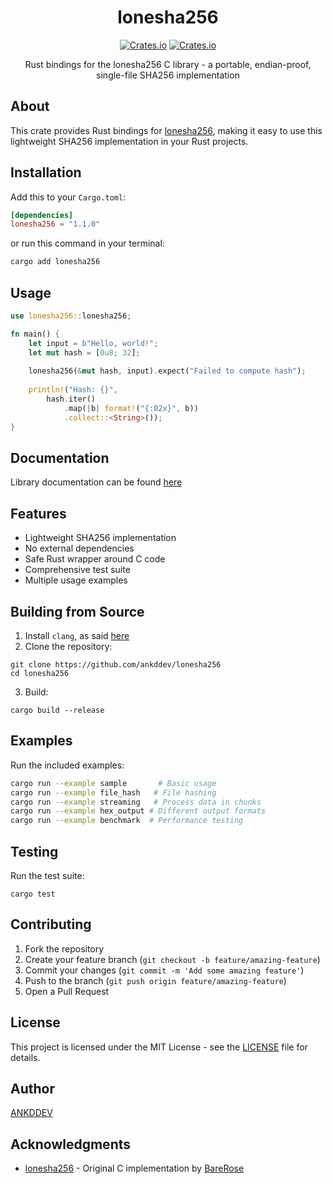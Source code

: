 <div align="center">

# lonesha256

[![Crates.io](https://img.shields.io/crates/v/lonesha256)](https://crates.io/crates/lonesha256)
[![Crates.io](https://img.shields.io/crates/d/lonesha256)](https://crates.io/crates/lonesha256)

Rust bindings for the lonesha256 C library - a portable, endian-proof, single-file SHA256 implementation

</div>

## About

This crate provides Rust bindings for [lonesha256](https://github.com/BareRose/lonesha256), making it easy to use this lightweight SHA256 implementation in your Rust projects.

## Installation

Add this to your `Cargo.toml`:
```toml
[dependencies]
lonesha256 = "1.1.0"
```
or run this command in your terminal:
```sh
cargo add lonesha256
```

## Usage

```rust
use lonesha256::lonesha256;

fn main() {
    let input = b"Hello, world!";
    let mut hash = [0u8; 32];
    
    lonesha256(&mut hash, input).expect("Failed to compute hash");
    
    println!("Hash: {}", 
        hash.iter()
            .map(|b| format!("{:02x}", b))
            .collect::<String>());
}
```

## Documentation

Library documentation can be found [here](https://docs.rs/lonesha256/latest/lonesha256/)

## Features

- Lightweight SHA256 implementation
- No external dependencies
- Safe Rust wrapper around C code
- Comprehensive test suite
- Multiple usage examples

## Building from Source

1. Install `clang`, as said [here](https://rust-lang.github.io/rust-bindgen/requirements.html)
2. Clone the repository:
```
git clone https://github.com/ankddev/lonesha256
cd lonesha256
```

3. Build:
```
cargo build --release
```

## Examples

Run the included examples:
```sh
cargo run --example sample       # Basic usage
cargo run --example file_hash   # File hashing
cargo run --example streaming   # Process data in chunks
cargo run --example hex_output # Different output formats
cargo run --example benchmark  # Performance testing
```

## Testing

Run the test suite:
```
cargo test
```

## Contributing

1. Fork the repository
2. Create your feature branch (`git checkout -b feature/amazing-feature`)
3. Commit your changes (`git commit -m 'Add some amazing feature'`)
4. Push to the branch (`git push origin feature/amazing-feature`)
5. Open a Pull Request

## License

This project is licensed under the MIT License - see the [LICENSE](LICENSE) file for details.

## Author

[ANKDDEV](https://github.com/ankddev)

## Acknowledgments

- [lonesha256](https://github.com/BareRose/lonesha256) - Original C implementation by [BareRose](https://github.com/BareRose)
